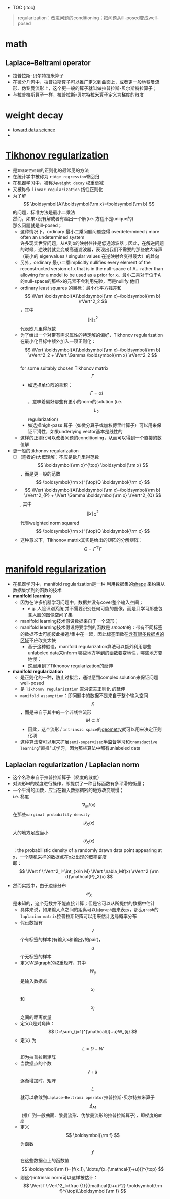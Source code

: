 * TOC
{:toc}

> regularization：改进问题的conditioning；把问题从ill-posed变成well-posed

# math

## Laplace–Beltrami operator

 - 拉普拉斯-贝尔特拉米算子
 - 在微分几何中，拉普拉斯算子可以推广定义到曲面上，或者更一般地黎曼流形、伪黎曼流形上，这个更一般的算子就叫做拉普拉斯-贝尔斯特拉算子；
 - 与拉普拉斯算子一样，拉普拉斯-贝尔特拉米算子定义为梯度的散度

# weight decay

 - [toward data science](https://towardsdatascience.com/this-thing-called-weight-decay-a7cd4bcfccab)
 - 

# [Tikhonov regularization](https://en.wikipedia.org/wiki/Tikhonov_regularization)

- 是`非适定性问题`的正则化的最常见的方法
- 在统计学中被称为 `ridge regression`脊回归
- 在机器学习中，被称为`weight decay` 权重衰减
- 又被称作 `linear regularization` 线性正则化
- 为了解$$ \boldsymbol{A}\boldsymbol{\rm x}=\boldsymbol{\rm b} $$的问题，标准方法是最小二乘法<br>然而，如果x没有解或者有超出一个解(i.e. 方程不是unique的)<br>那么问题就是ill-posed；
  - 这种情况下，ordinary 最小二乘问题问题变得 overdetermined / more often an undetermined system<br>许多现实世界问题，从A到b的映射往往是低通滤波器；因此，在解逆问题的时候，逆映射就会变成高通滤波器，表现出我们不需要的那些放大噪声（最小的 eigenvalues / singular values 在逆映射会变得最大）的趋向
  - 另外，ordinary 最小二乘implicitly nullifies every element of the reconstructed version of x that is in the null-space of A，rather than allowing for a model to be used as a prior for x。最小二乘对于位于A的null-space的那些x的元素不会利用先验，而是nullify 他们
  - ordinary least squares 的目标：最小化平方残差和<br>$$ \lVert \boldsymbol{A}\boldsymbol{\rm x}-\boldsymbol{\rm b} \rVert^2_2 $$，其中$$ \lVert \cdot \rVert^2_2 $$代表欧几里得范数
  - 为了给出一个对带有需求属性的特定解的偏好，Tikhonov regularization 在最小化目标中额外加入一项正则化：<br>$$ \lVert \boldsymbol{A}\boldsymbol{\rm x}-\boldsymbol{\rm b} \rVert^2_2 + \lVert \Gamma \boldsymbol{\rm x} \rVert^2_2 $$<br>for some suitably chosen TIkhonov matrix $$ \Gamma $$ 
    - 如选择单位阵的乘积：$$ \Gamma=\alpha I $$，意味着偏好那些有更小的norm的solution (i.e. $$ L_2 $$ regularization)
    - 如选择high-pass 算子（如微分算子或加权傅里叶算子）可以用来保证平滑性，如果underlying vector基本是线性的
  - 这样的正则化可以改善问题的conditioning，从而可以得到一个直接的数值解
- 更一般的tikhonov regularization
  - [ ] (笔者的)大概理解：不应是欧几里得范数$$ \boldsymbol{\rm x}^{\top} \boldsymbol{\rm x} $$，而是更一般的范数$$ \boldsymbol{\rm x}^{\top}Q \boldsymbol{\rm x} $$
  - $$ \lVert \boldsymbol{A}\boldsymbol{\rm x}-\boldsymbol{\rm b} \rVert^2_{P} + \lVert \Gamma \boldsymbol{\rm x} \rVert^2_{Q} $$, 其中$$ \lVert x \rVert^2_{Q} $$代表weighted norm squared $$ \boldsymbol{\rm x}^{\top}Q \boldsymbol{\rm x} $$
  - 这种意义下，Tikhonov matrix其实是给出的矩阵的分解矩阵：$$ Q=\Gamma^{\top}\Gamma $$

# [manifold regularization](https://en.wikipedia.org/wiki/Manifold_regularization)

- 在机器学习中，manifold regularization是一种 利用数据集的<u>shape</u> 来约束从数据集学到的函数的技术
- **manifold learning**
  - 因为在许多机器学习问题中，数据并没有cover整个输入空间；
    - e.g. 人脸识别系统 并不需要识别任何可能的图像，而是只学习那些包含人脸的图像空间子集
  - manifold learning技术假设数据来自于一个流形；
  - manifold learning技术假设将要学到的函数是 *smooth*的：带有不同标签的数据不太可能彼此接近/集中在一起，因此标签函数在<u>含有很多数据点的区域</u>不应改变太快
    - 基于这种假设，manifold regularization算法可以额外利用那些unlabeled data来inform 哪些地方学到的函数要变地快，哪些地方变地慢；
    - 这里用到了Tikhonov regularization的延伸
- **manifold regularization**
  - 是正则化的一种，防止过拟合，通过惩罚complex solution来保证问题well-posed
  - 是 `Tikhonov regularization` 吉洪诺夫正则化 的延伸
  - `manifold assumption`：即问题中的数据不是来自于整个输入空间$$ X $$，而是来自于其中的一个非线性流形$$ M \subset X $$ 
    - 因此，这个流形 / `intrinsic space`的<u>geometry</u>就可以用来决定正则化项
  - 这种算法常可以用来扩展`semi-supervised`半监督学习和`transductive learning`"直推"式学习，因为那些算法中都有unlabeled data

## Laplacian regularization / Laplacian norm

 - 这个名称来自于拉普拉斯算子（梯度的散度）
 - 对流形M的梯度进行操作，即提供了一种目标函数有多平滑的衡量；
 - 一个平滑的函数，应当在输入数据稠密的地方改变缓慢；<br>i.e. 梯度$$ \nabla_Mf(x) $$在那些`marginal probability density` $$ \mathcal{P}_X(x) $$大的地方足应当小<br>$$ \mathcal{P}_X(x) $$：the probabilistic density of a randomly drawn data point appearing at x，一个随机采样的数据点在x处出现的概率密度<br>即：$$ \lVert f \rVert^2_I=\int_{x\in M} \lVert \nabla_Mf(x) \rVert^2 {\rm d}\mathcal{P}_X(x) $$
 - 然而实践中，由于边缘分布$$ \mathcal{P}_X $$是未知的，这个范数并不能直接计算；但是它可以从所提供的数据中估计
    - 具体来说，如果输入点之间的距离可以用`graph`图来表示，那么`graph`的`laplacian matrix`拉普拉斯矩阵可以用来估计边缘概率分布
    - 假设数据有$$ \mathcal{l} $$个有标签的样本(有输入x和输出y的pair)，$$ u $$个无标签的样本
    - 定义*W*是graph的权重矩阵，其中$$ W_{ij} $$是输入数据点$$ x_i $$和$$ x_j $$之间的距离度量
    - 定义*D*是对角阵：$$ D=\sum_{j=1}^{\mathcal{l}+u}W_{ij} $$
    - 定义*L*为$$ L=D-W $$即为拉普拉斯矩阵
    - 当数据点的个数$$ \mathcal{l}+u $$逐渐增加时，矩阵$$ L $$就可以收敛到`Laplace–Beltrami operator`拉普拉斯-贝尔特拉米算子$$ \Delta_M $$ (推广到一般曲面、黎曼流形、伪黎曼流形的拉普拉斯算子)，即梯度的`散度`
    - 定义$$ \boldsymbol{\rm f} $$为函数$$ f $$在这些数据点上的函数值$$ \boldsymbol{\rm f}=[f(x_1), \ldots,f(x_{\mathcal{l}+u})]^{\top} $$
    - 则这个intrinsic norm可以这样被估计：<br>$$ \lVert f \rVert^2_I=\frac {1}{(\mathcal{l}+u)^2} \boldsymbol{\rm f}^{\top}L\boldsymbol{\rm f} $$
